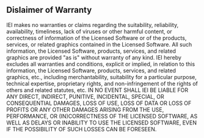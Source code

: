 ## Dislaimer of Warranty
IEI makes no warranties or claims regarding the suitability, reliability, availability, timeliness, lack of viruses or other harmful content, or correctness of information of the Licensed Software or of the products, services, or related graphics contained in the Licensed Software. All such information, the Licensed Software, products, services, and related graphics are provided "as is" without warranty of any kind. IEI hereby excludes all warranties and conditions, explicit or implied, in relation to this information, the Licensed Software, products, services, and related graphics, etc., including merchantability, suitability for a particular purpose, technical expertise, proprietary rights, and non-infringement of the rights of others and related statutes, etc. IN NO EVENT SHALL IEI BE LIABLE FOR ANY DIRECT, INDIRECT, PUNITIVE, INCIDENTAL, SPECIAL, OR CONSEQUENTIAL DAMAGES, LOSS OF USE, LOSS OF DATA OR LOSS OF PROFITS OR ANY OTHER DAMAGES ARISING FROM THE USE, PERFORMANCE, OR (IN)CORRECTNESS OF THE LICENSED SOFTWARE, AS WELL AS DELAYS OR INABILITY TO USE THE LICENSED SOFTWARE, EVEN IF THE POSSIBILITY OF SUCH LOSSES CAN BE FORESEEN.

